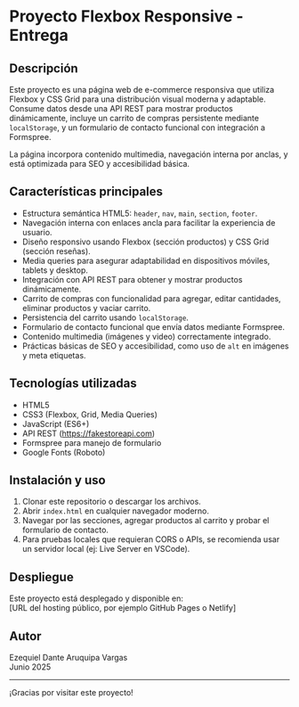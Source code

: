 # Proyecto Flexbox Responsive - Entrega

## Descripción
Este proyecto es una página web de e-commerce responsiva que utiliza Flexbox y CSS Grid para una distribución visual moderna y adaptable. Consume datos desde una API REST para mostrar productos dinámicamente, incluye un carrito de compras persistente mediante `localStorage`, y un formulario de contacto funcional con integración a Formspree.

La página incorpora contenido multimedia, navegación interna por anclas, y está optimizada para SEO y accesibilidad básica.

## Características principales
- Estructura semántica HTML5: `header`, `nav`, `main`, `section`, `footer`.
- Navegación interna con enlaces ancla para facilitar la experiencia de usuario.
- Diseño responsivo usando Flexbox (sección productos) y CSS Grid (sección reseñas).
- Media queries para asegurar adaptabilidad en dispositivos móviles, tablets y desktop.
- Integración con API REST para obtener y mostrar productos dinámicamente.
- Carrito de compras con funcionalidad para agregar, editar cantidades, eliminar productos y vaciar carrito.
- Persistencia del carrito usando `localStorage`.
- Formulario de contacto funcional que envía datos mediante Formspree.
- Contenido multimedia (imágenes y video) correctamente integrado.
- Prácticas básicas de SEO y accesibilidad, como uso de `alt` en imágenes y meta etiquetas.

## Tecnologías utilizadas
- HTML5
- CSS3 (Flexbox, Grid, Media Queries)
- JavaScript (ES6+)
- API REST (https://fakestoreapi.com)
- Formspree para manejo de formulario
- Google Fonts (Roboto)

## Instalación y uso
1. Clonar este repositorio o descargar los archivos.
2. Abrir `index.html` en cualquier navegador moderno.
3. Navegar por las secciones, agregar productos al carrito y probar el formulario de contacto.
4. Para pruebas locales que requieran CORS o APIs, se recomienda usar un servidor local (ej: Live Server en VSCode).

## Despliegue
Este proyecto está desplegado y disponible en:  
[URL del hosting público, por ejemplo GitHub Pages o Netlify]

## Autor
Ezequiel Dante Aruquipa Vargas  
Junio 2025  

---

¡Gracias por visitar este proyecto!
